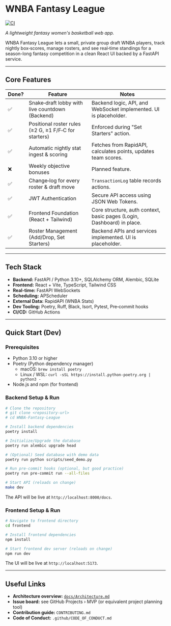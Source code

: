 # WNBA Fantasy League
[![CI](https://github.com/grantharris33/WNBA-Fantasy-League/actions/workflows/ci.yml/badge.svg)](https://github.com/grantharris33/WNBA-Fantasy-League/actions/workflows/ci.yml)

*A lightweight fantasy women's basketball web app.*

WNBA Fantasy League lets a small, private group draft WNBA players, track nightly box‑scores, manage rosters, and see real‑time standings for a season-long fantasy competition in a clean React UI backed by a FastAPI service.

---

## Core Features

| Done? | Feature                                              | Notes                                                                 |
| ----- | ---------------------------------------------------- | --------------------------------------------------------------------- |
| ✅     | Snake‑draft lobby with live countdown (Backend)      | Backend logic, API, and WebSocket implemented. UI is placeholder.     |
| ✅     | Positional roster rules (≥2 G, ≥1 F/F‑C for starters) | Enforced during "Set Starters" action.                                |
| ✅     | Automatic nightly stat ingest & scoring              | Fetches from RapidAPI, calculates points, updates team scores.        |
| ❌     | Weekly objective bonuses                             | Planned feature.                                                      |
| ✅     | Change‑log for every roster & draft move             | `TransactionLog` table records actions.                               |
| ✅     | JWT Authentication                                   | Secure API access using JSON Web Tokens.                              |
| ✅     | Frontend Foundation (React + Tailwind)               | Core structure, auth context, basic pages (Login, Dashboard) in place. |
| ✅     | Roster Management (Add/Drop, Set Starters)           | Backend APIs and services implemented. UI is placeholder.             |

---

## Tech Stack

*   **Backend:** FastAPI / Python 3.10+, SQLAlchemy ORM, Alembic, SQLite
*   **Frontend:** React + Vite, TypeScript, Tailwind CSS
*   **Real-time:** FastAPI WebSockets
*   **Scheduling:** APScheduler
*   **External Data:** RapidAPI (WNBA Stats)
*   **Dev Tooling:** Poetry, Ruff, Black, Isort, Pytest, Pre‑commit hooks
*   **CI/CD:** GitHub Actions

---

## Quick Start (Dev)

### Prerequisites

*   Python 3.10 or higher
*   Poetry (Python dependency manager)
    *   macOS: `brew install poetry`
    *   Linux / WSL: `curl -sSL https://install.python-poetry.org | python3 -`
*   Node.js and npm (for frontend)

### Backend Setup & Run

```bash
# Clone the repository
# git clone <repository-url>
# cd WNBA-Fantasy-League

# Install backend dependencies
poetry install

# Initialize/Upgrade the database
poetry run alembic upgrade head

# (Optional) Seed database with demo data
poetry run python scripts/seed_demo.py

# Run pre-commit hooks (optional, but good practice)
poetry run pre-commit run --all-files

# Start API (reloads on change)
make dev
```

The API will be live at `http://localhost:8000/docs`.

### Frontend Setup & Run

```bash
# Navigate to frontend directory
cd frontend

# Install frontend dependencies
npm install

# Start frontend dev server (reloads on change)
npm run dev
```

The UI will be live at `http://localhost:5173`.

---

## Useful Links

*   **Architecture overview:** [`docs/Architecture.md`](docs/Architecture.md)
*   **Issue board:** see GitHub Projects › MVP (or equivalent project planning tool)
*   **Contribution guide:** `CONTRIBUTING.md`
*   **Code of Conduct:** `.github/CODE_OF_CONDUCT.md`
